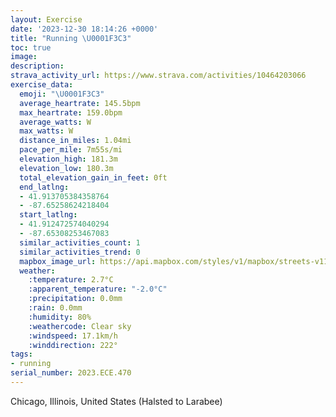 ```yaml
---
layout: Exercise
date: '2023-12-30 18:14:26 +0000'
title: "Running \U0001F3C3"
toc: true
image:
description:
strava_activity_url: https://www.strava.com/activities/10464203066
exercise_data:
  emoji: "\U0001F3C3"
  average_heartrate: 145.5bpm
  max_heartrate: 159.0bpm
  average_watts: W
  max_watts: W
  distance_in_miles: 1.04mi
  pace_per_mile: 7m55s/mi
  elevation_high: 181.3m
  elevation_low: 180.3m
  total_elevation_gain_in_feet: 0ft
  end_latlng:
  - 41.913705384358764
  - -87.65258624218404
  start_latlng:
  - 41.912472574040294
  - -87.65308253467083
  similar_activities_count: 1
  similar_activities_trend: 0
  mapbox_image_url: https://api.mapbox.com/styles/v1/mapbox/streets-v11/static/path-5+787af2-1.0(%7Dgy~Fbl~uO%3FyJMsICcGB%7DDCaHAgACKEAG%40EDATF%7CEPtb%40),pin-s-s+e5b22e(-87.65138,41.91375),pin-s-f+89ae00(-87.65062999999998,41.91385000000001)/auto/800x800?access_token=pk.eyJ1Ijoiam9zaGJlY2ttYW4iLCJhIjoiY205eWR2aDd1MWZ6djJrbXc4a3M0bWZleiJ9.XiG9OWkNcZk2QzjJbxLB4A
  weather:
    :temperature: 2.7°C
    :apparent_temperature: "-2.0°C"
    :precipitation: 0.0mm
    :rain: 0.0mm
    :humidity: 80%
    :weathercode: Clear sky
    :windspeed: 17.1km/h
    :winddirection: 222°
tags:
- running
serial_number: 2023.ECE.470
---
```

Chicago, Illinois, United States (Halsted to Larabee)
